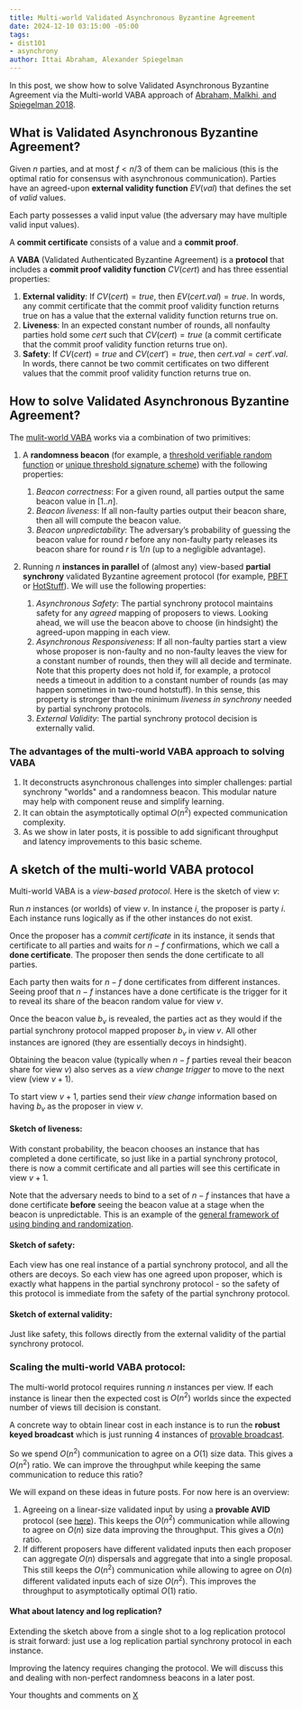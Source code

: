 ```yaml
---
title: Multi-world Validated Asynchronous Byzantine Agreement
date: 2024-12-10 03:15:00 -05:00
tags:
- dist101
- asynchrony
author: Ittai Abraham, Alexander Spiegelman
---
```


In this post, we show how to solve Validated Asynchronous Byzantine Agreement via the Multi-world VABA approach of [Abraham, Malkhi, and Spiegelman 2018](https://arxiv.org/pdf/1811.01332). 

## What is Validated Asynchronous Byzantine Agreement?


Given $n$ parties, and at most $f<n/3$ of them can be malicious (this is the optimal ratio for consensus with asynchronous communication). Parties have an agreed-upon **external validity function** $EV(val)$ that defines the set of *valid* values. 

Each party possesses a valid input value (the adversary may have multiple valid input values). 

A **commit certificate** consists of a value and a **commit proof**. 

A **VABA** (Validated Authenticated Byzantine Agreement) is a **protocol** that includes a **commit proof validity function** $CV(cert)$ and has three essential properties:


1. **External validity**: If $CV(cert)=true$, then $EV(cert.val)=true$. In words, any commit certificate that the commit proof validity function returns true on has a value that the external validity function returns true on.
2. **Liveness**: In an expected constant number of rounds, all nonfaulty parties hold some $cert$ such that $CV(cert)=true$ (a commit certificate that the commit proof validity function returns true on).
3. **Safety**: If $CV(cert)=true$ and $CV(cert')=true$, then $cert.val=cert'.val$. In words, there cannot be two commit certificates on two different values that the commit proof validity function returns true on.


## How to solve Validated Asynchronous Byzantine Agreement?

The [mulit-world VABA](https://arxiv.org/pdf/1811.01332) works via a combination of two primitives:

1. A **randomness beacon** (for example, a [threshold verifiable random function](https://eprint.iacr.org/2000/034.pdf) or [unique threshold signature scheme](https://www.iacr.org/archive/asiacrypt2001/22480516.pdf)) with the following properties:

    1. *Beacon correctness*: For a given round, all parties output the same beacon value in $[1..n]$.  
    2. *Beacon liveness*: If all non-faulty parties output their beacon share, then all will compute the beacon value.
    3. *Beacon unpredictability*: The adversary’s probability of guessing the beacon value for round $r$ before any non-faulty party releases its beacon share for round $r$ is $1/n$ (up to a negligible advantage).

2. Running $n$ **instances in parallel** of (almost any) view-based **partial synchrony** validated Byzantine agreement protocol (for example, [PBFT](https://decentralizedthoughts.github.io/2022-11-20-pbft-via-locked-braodcast/) or [HotStuff](https://arxiv.org/pdf/1803.05069)). We will use the following properties:
 
    1. *Asynchronous Safety*: The partial synchrony protocol maintains safety for any *agreed* mapping of proposers to views. Looking ahead, we will use the beacon above to choose (in hindsight) the agreed-upon mapping in each view.
    2. *Asynchronous Responsiveness*: If all non-faulty parties start a view whose proposer is non-faulty and no non-faulty leaves the view for a constant number of rounds, then they will all decide and terminate. Note that this property does not hold if, for example, a protocol needs a timeout in addition to a constant number of rounds (as may happen sometimes in two-round hotstuff). In this sense, this property is stronger than the minimum *liveness in synchrony* needed by partial synchrony protocols. 
    3. *External Validity*: The partial synchrony protocol decision is externally valid.





### The advantages of the multi-world VABA approach to solving VABA

1. It deconstructs asynchronous challenges into simpler challenges: partial synchrony "worlds" and a randomness beacon. This modular nature may help with component reuse and simplify learning.
2. It can obtain the asymptotically optimal $O(n^2)$ expected communication complexity.
3. As we show in later posts, it is possible to add significant throughput and latency improvements to this basic scheme.



## A sketch of the multi-world VABA protocol



Multi-world VABA is a *view-based protocol*. Here is the sketch of view $v$:

Run $n$ instances (or worlds) of view $v$. In instance $i$, the proposer is party $i$. Each instance runs logically as if the other instances do not exist.

Once the proposer has a *commit certificate* in its instance, it sends that certificate to all parties and waits for $n{-}f$ confirmations, which we call a **done certificate**. The proposer then sends the done certificate to all parties.


Each party then waits for $n{-}f$ done certificates from different instances. Seeing proof that $n{-}f$ instances have a done certificate is the trigger for it to reveal its share of the beacon random value for view $v$.

Once the beacon value $b_v$ is revealed, the parties act as they would if the partial synchrony protocol mapped proposer $b_v$ in view $v$. All other instances are ignored (they are essentially decoys in hindsight).

Obtaining the beacon value (typically when $n{-}f$ parties reveal their beacon share for view $v$) also serves as a *view change trigger* to move to the next view (view $v+1$).


To start view $v+1$, parties send their *view change* information based on having $b_v$ as the proposer in view $v$. 


#### Sketch of liveness:

With constant probability, the beacon chooses an instance that has completed a done certificate, so just like in a partial synchrony protocol, there is now a commit certificate and all parties will see this certificate in view $v+1$.


Note that the adversary needs to bind to a set of $n{-}f$ instances that have a done certificate **before** seeing the beacon value at a stage when the beacon is unpredictable. This is an example of the [general framework of using binding and randomization](/2024-12-10-bind-and-rand.md).

#### Sketch of safety:

Each view has one real instance of a partial synchrony protocol, and all the others are decoys. So each view has one agreed upon proposer, which is exactly what happens in the partial synchrony protocol - so the safety of this protocol is immediate from the safety of the partial synchrony protocol.


#### Sketch of external validity:

Just like safety, this follows directly from the external validity of the partial synchrony protocol.



### Scaling the multi-world VABA protocol:


The multi-world protocol requires running $n$ instances per view. If each instance is linear then the expected cost is $O(n^2)$ worlds since the expected number of views till decision is constant.

A concrete way to obtain linear cost in each instance is to run the **robust keyed broadcast** which is just running 4 instances of [provable broadcast](https://decentralizedthoughts.github.io/2022-09-10-provable-broadcast/).

So we spend $O(n^2)$ communication to agree on a $O(1)$ size data. This gives a $O(n^2)$ ratio. We can improve the throughput while keeping the same communication to reduce this ratio?

We will expand on these ideas in future posts. For now here is an overview:

1. Agreeing on a linear-size validated input by using a **provable AVID** protocol (see [here](https://decentralizedthoughts.github.io/2024-08-08-vid/)). This keeps the $O(n^2)$ communication while allowing to agree on $O(n)$ size data improving the throughput. This gives a $O(n)$ ratio.
2. If different proposers have different validated inputs then each proposer can aggregate $O(n)$ dispersals and aggregate that into a single proposal. This still keeps the $O(n^2)$ communication while allowing to agree on $O(n)$ different validated inputs each of size $O(n^2)$. This improves the throughput to asymptotically optimal $O(1)$ ratio.


#### What about latency and log replication?

Extending the sketch above from a single shot to a log replication protocol is strait forward: just use a log replication partial synchrony protocol in each instance.

Improving the latency requires changing the protocol. We will discuss this and dealing with non-perfect randomness beacons in a later post.

Your thoughts and comments on [X]()